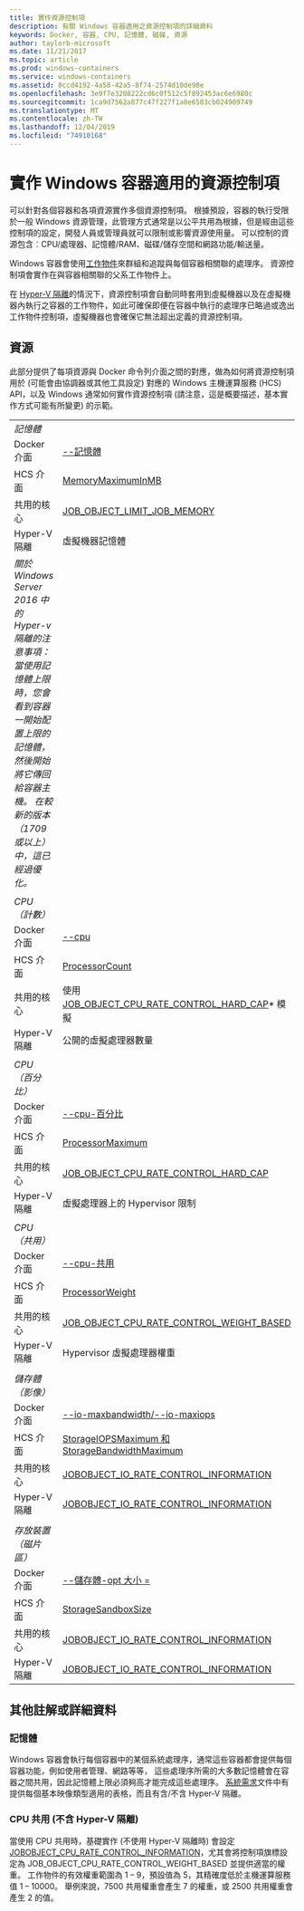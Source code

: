 ```yaml
---
title: 實作資源控制項
description: 有關 Windows 容器適用之資源控制項的詳細資料
keywords: Docker, 容器, CPU, 記憶體, 磁碟, 資源
author: taylorb-microsoft
ms.date: 11/21/2017
ms.topic: article
ms.prod: windows-containers
ms.service: windows-containers
ms.assetid: 8ccd4192-4a58-42a5-8f74-2574d10de98e
ms.openlocfilehash: 3e9f7e3208222cd6c0f512c5f892453ac6e6980c
ms.sourcegitcommit: 1ca9d7562a877c47f227f1a8e6583cb024909749
ms.translationtype: MT
ms.contentlocale: zh-TW
ms.lasthandoff: 12/04/2019
ms.locfileid: "74910168"
---
```

# <a name="implementing-resource-controls-for-windows-containers"></a>實作 Windows 容器適用的資源控制項
可以針對各個容器和各項資源實作多個資源控制項。  根據預設，容器的執行受限於一般 Windows 資源管理，此管理方式通常是以公平共用為根據，但是經由這些控制項的設定，開發人員或管理員就可以限制或影響資源使用量。  可以控制的資源包含︰CPU/處理器、記憶體/RAM、磁碟/儲存空間和網路功能/輸送量。

Windows 容器會使用[工作物件](https://docs.microsoft.com/windows/desktop/ProcThread/job-objects)來群組和追蹤與每個容器相關聯的處理序。  資源控制項會實作在與容器相關聯的父系工作物件上。 

在 [Hyper-V 隔離](./hyperv-container.md)的情況下，資源控制項會自動同時套用到虛擬機器以及在虛擬機器內執行之容器的工作物件，如此可確保即便在容器中執行的處理序已略過或逸出工作物件控制項，虛擬機器也會確保它無法超出定義的資源控制項。

## <a name="resources"></a>資源
此部分提供了每項資源與 Docker 命令列介面之間的對應，做為如何將資源控制項用於 (可能會由協調器或其他工具設定) 對應的 Windows 主機運算服務 (HCS) API，以及 Windows 通常如何實作資源控制項 (請注意，這是概要描述，基本實作方式可能有所變更) 的示範。

|  | |
| ----- | ------|
| *記憶體* ||
| Docker 介面 | [--記憶體](https://docs.docker.com/engine/admin/resource_constraints/#memory) |
| HCS 介面 | [MemoryMaximumInMB](https://github.com/Microsoft/hcsshim/blob/b144c605002d4086146ca1c15c79e56bfaadc2a7/interface.go#L67) |
| 共用的核心 | [JOB_OBJECT_LIMIT_JOB_MEMORY](https://docs.microsoft.com/windows/desktop/api/winnt/ns-winnt-_jobobject_basic_limit_information) |
| Hyper-V 隔離 | 虛擬機器記憶體 |
| _關於 Windows Server 2016 中的 Hyper-v 隔離的注意事項：當使用記憶體上限時，您會看到容器一開始配置上限的記憶體，然後開始將它傳回給容器主機。 在較新的版本（1709或以上）中，這已經過優化。_ |
| ||
| *CPU （計數）* ||
| Docker 介面 | [--cpu](https://docs.docker.com/engine/admin/resource_constraints/#cpu) |
| HCS 介面 | [ProcessorCount](https://github.com/Microsoft/hcsshim/blob/b144c605002d4086146ca1c15c79e56bfaadc2a7/interface.go#L67) |
| 共用的核心 | 使用 [JOB_OBJECT_CPU_RATE_CONTROL_HARD_CAP](https://docs.microsoft.com/windows/desktop/api/winnt/ns-winnt-_jobobject_cpu_rate_control_information)* 模擬 |
| Hyper-V 隔離 | 公開的虛擬處理器數量 |
| ||
| *CPU （百分比）* ||
| Docker 介面 | [--cpu-百分比](https://docs.docker.com/engine/admin/resource_constraints/#cpu) |
| HCS 介面 | [ProcessorMaximum](https://github.com/Microsoft/hcsshim/blob/b144c605002d4086146ca1c15c79e56bfaadc2a7/interface.go#L67) |
| 共用的核心 | [JOB_OBJECT_CPU_RATE_CONTROL_HARD_CAP](https://docs.microsoft.com/windows/desktop/api/winnt/ns-winnt-_jobobject_cpu_rate_control_information) |
| Hyper-V 隔離 | 虛擬處理器上的 Hypervisor 限制 |
| ||
| *CPU （共用）* ||
| Docker 介面 | [--cpu-共用](https://docs.docker.com/engine/admin/resource_constraints/#cpu) |
| HCS 介面 | [ProcessorWeight](https://github.com/Microsoft/hcsshim/blob/b144c605002d4086146ca1c15c79e56bfaadc2a7/interface.go#L67) |
| 共用的核心 | [JOB_OBJECT_CPU_RATE_CONTROL_WEIGHT_BASED](https://docs.microsoft.com/windows/desktop/api/winnt/ns-winnt-_jobobject_cpu_rate_control_information) |
| Hyper-V 隔離 | Hypervisor 虛擬處理器權重 |
| ||
| *儲存體（影像）* ||
| Docker 介面 | [--io-maxbandwidth/--io-maxiops](https://docs.docker.com/edge/engine/reference/commandline/run/#usage) |
| HCS 介面 | [StorageIOPSMaximum 和 StorageBandwidthMaximum](https://github.com/Microsoft/hcsshim/blob/b144c605002d4086146ca1c15c79e56bfaadc2a7/interface.go#L67) |
| 共用的核心 | [JOBOBJECT_IO_RATE_CONTROL_INFORMATION](https://docs.microsoft.com/windows/desktop/api/jobapi2/ns-jobapi2-jobobject_io_rate_control_information) |
| Hyper-V 隔離 | [JOBOBJECT_IO_RATE_CONTROL_INFORMATION](https://docs.microsoft.com/windows/desktop/api/jobapi2/ns-jobapi2-jobobject_io_rate_control_information) |
| ||
| *存放裝置（磁片區）* ||
| Docker 介面 | [--儲存體-opt 大小 =](https://docs.docker.com/edge/engine/reference/commandline/run/#set-storage-driver-options-per-container) |
| HCS 介面 | [StorageSandboxSize](https://github.com/Microsoft/hcsshim/blob/b144c605002d4086146ca1c15c79e56bfaadc2a7/interface.go#L67) |
| 共用的核心 | [JOBOBJECT_IO_RATE_CONTROL_INFORMATION](https://docs.microsoft.com/windows/desktop/api/jobapi2/ns-jobapi2-jobobject_io_rate_control_information) |
| Hyper-V 隔離 | [JOBOBJECT_IO_RATE_CONTROL_INFORMATION](https://docs.microsoft.com/windows/desktop/api/jobapi2/ns-jobapi2-jobobject_io_rate_control_information) |

## <a name="additional-notes-or-details"></a>其他註解或詳細資料

### <a name="memory"></a>記憶體

Windows 容器會執行每個容器中的某個系統處理序，通常這些容器都會提供每個容器功能，例如使用者管理、網路等等， 這些處理序所需的大多數記憶體會在容器之間共用，因此記憶體上限必須夠高才能完成這些處理序。  [系統需求](https://docs.microsoft.com/virtualization/windowscontainers/deploy-containers/system-requirements#memory-requirments)文件中有提供每個基本映像類型適用的表格，而且有含/不含 Hyper-V 隔離。

### <a name="cpu-shares-without-hyper-v-isolation"></a>CPU 共用 (不含 Hyper-V 隔離)

當使用 CPU 共用時，基礎實作 (不使用 Hyper-V 隔離時) 會設定 [JOBOBJECT_CPU_RATE_CONTROL_INFORMATION](https://docs.microsoft.com/windows/desktop/api/winnt/ns-winnt-_jobobject_cpu_rate_control_information)，尤其會將控制項旗標設定為 JOB_OBJECT_CPU_RATE_CONTROL_WEIGHT_BASED 並提供適當的權重。  工作物件的有效權重範圍為 1 – 9，預設值為 5，其精確度低於主機運算服務值 1 – 10000。  舉例來說，7500 共用權重會產生 7 的權重，或 2500 共用權重會產生 2 的值。
